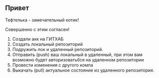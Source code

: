 ## Привет

Тефтелька - замечательный котик!

Совершенно с этим согласен!

1. Создали акк на ГИТХАБ
2. Создать локальный репозиторий
3. Подружить лок и удаленный репозиторий.
4. Отправить (push) ваш локальный в удаленный, при этом вам возможно будет авторизоватьбся на удаленном репозитории
5. Провести изменения с другого компа
6. Выкачать (pull) актуальное состояние из удаленного репозитория.